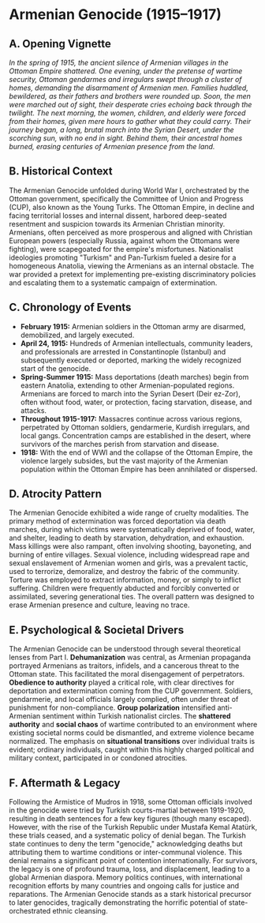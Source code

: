 # Armenian Genocide (1915–1917)

## A. Opening Vignette

*In the spring of 1915, the ancient silence of Armenian villages in the Ottoman Empire shattered. One evening, under the pretense of wartime security, Ottoman gendarmes and irregulars swept through a cluster of homes, demanding the disarmament of Armenian men. Families huddled, bewildered, as their fathers and brothers were rounded up. Soon, the men were marched out of sight, their desperate cries echoing back through the twilight. The next morning, the women, children, and elderly were forced from their homes, given mere hours to gather what they could carry. Their journey began, a long, brutal march into the Syrian Desert, under the scorching sun, with no end in sight. Behind them, their ancestral homes burned, erasing centuries of Armenian presence from the land.*

## B. Historical Context

The Armenian Genocide unfolded during World War I, orchestrated by the Ottoman government, specifically the Committee of Union and Progress (CUP), also known as the Young Turks. The Ottoman Empire, in decline and facing territorial losses and internal dissent, harbored deep-seated resentment and suspicion towards its Armenian Christian minority. Armenians, often perceived as more prosperous and aligned with Christian European powers (especially Russia, against whom the Ottomans were fighting), were scapegoated for the empire's misfortunes. Nationalist ideologies promoting "Turkism" and Pan-Turkism fueled a desire for a homogeneous Anatolia, viewing the Armenians as an internal obstacle. The war provided a pretext for implementing pre-existing discriminatory policies and escalating them to a systematic campaign of extermination.

## C. Chronology of Events

* **February 1915:** Armenian soldiers in the Ottoman army are disarmed, demobilized, and largely executed.
* **April 24, 1915:** Hundreds of Armenian intellectuals, community leaders, and professionals are arrested in Constantinople (Istanbul) and subsequently executed or deported, marking the widely recognized start of the genocide.
* **Spring-Summer 1915:** Mass deportations (death marches) begin from eastern Anatolia, extending to other Armenian-populated regions. Armenians are forced to march into the Syrian Desert (Deir ez-Zor), often without food, water, or protection, facing starvation, disease, and attacks.
* **Throughout 1915-1917:** Massacres continue across various regions, perpetrated by Ottoman soldiers, gendarmerie, Kurdish irregulars, and local gangs. Concentration camps are established in the desert, where survivors of the marches perish from starvation and disease.
* **1918:** With the end of WWI and the collapse of the Ottoman Empire, the violence largely subsides, but the vast majority of the Armenian population within the Ottoman Empire has been annihilated or dispersed.

## D. Atrocity Pattern

The Armenian Genocide exhibited a wide range of cruelty modalities. The primary method of extermination was forced deportation via death marches, during which victims were systematically deprived of food, water, and shelter, leading to death by starvation, dehydration, and exhaustion. Mass killings were also rampant, often involving shooting, bayoneting, and burning of entire villages. Sexual violence, including widespread rape and sexual enslavement of Armenian women and girls, was a prevalent tactic, used to terrorize, demoralize, and destroy the fabric of the community. Torture was employed to extract information, money, or simply to inflict suffering. Children were frequently abducted and forcibly converted or assimilated, severing generational ties. The overall pattern was designed to erase Armenian presence and culture, leaving no trace.

## E. Psychological & Societal Drivers

The Armenian Genocide can be understood through several theoretical lenses from Part I. **Dehumanization** was central, as Armenian propaganda portrayed Armenians as traitors, infidels, and a cancerous threat to the Ottoman state. This facilitated the moral disengagement of perpetrators. **Obedience to authority** played a critical role, with clear directives for deportation and extermination coming from the CUP government. Soldiers, gendarmerie, and local officials largely complied, often under threat of punishment for non-compliance. **Group polarization** intensified anti-Armenian sentiment within Turkish nationalist circles. The **shattered authority** and **social chaos** of wartime contributed to an environment where existing societal norms could be dismantled, and extreme violence became normalized. The emphasis on **situational transitions** over individual traits is evident; ordinary individuals, caught within this highly charged political and military context, participated in or condoned atrocities.

## F. Aftermath & Legacy

Following the Armistice of Mudros in 1918, some Ottoman officials involved in the genocide were tried by Turkish courts-martial between 1919-1920, resulting in death sentences for a few key figures (though many escaped). However, with the rise of the Turkish Republic under Mustafa Kemal Atatürk, these trials ceased, and a systematic policy of denial began. The Turkish state continues to deny the term "genocide," acknowledging deaths but attributing them to wartime conditions or inter-communal violence. This denial remains a significant point of contention internationally. For survivors, the legacy is one of profound trauma, loss, and displacement, leading to a global Armenian diaspora. Memory politics continues, with international recognition efforts by many countries and ongoing calls for justice and reparations. The Armenian Genocide stands as a stark historical precursor to later genocides, tragically demonstrating the horrific potential of state-orchestrated ethnic cleansing.
